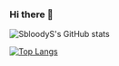 ### Hi there 👋

<!--
**SbloodyS/SbloodyS** is a ✨ _special_ ✨ repository because its `README.md` (this file) appears on your GitHub profile.

Here are some ideas to get you started:

- 🔭 I’m currently working on ...
- 🌱 I’m currently learning ...
- 👯 I’m looking to collaborate on ...
- 🤔 I’m looking for help with ...
- 💬 Ask me about ...
- 📫 How to reach me: ...
- 😄 Pronouns: ...
- ⚡ Fun fact: ...
-->

![SbloodyS's GitHub stats](https://github-readme-stats.vercel.app/api?username=SbloodyS&count_private=true&show_icons=true&theme=cobalt)

[![Top Langs](https://github-readme-stats.vercel.app/api/top-langs/?username=SbloodyS)](https://github.com/anuraghazra/github-readme-stats)

